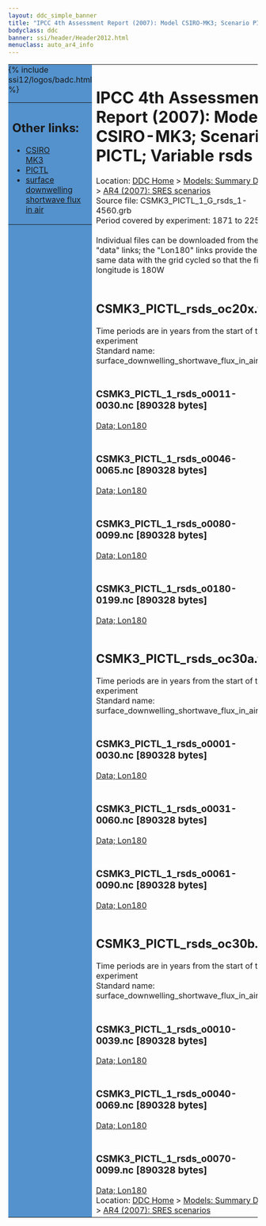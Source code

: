 ```yaml
---
layout: ddc_simple_banner
title: "IPCC 4th Assessment Report (2007): Model CSIRO-MK3; Scenario PICTL; Variable rsds"
bodyclass: ddc
banner: ssi/header/Header2012.html
menuclass: auto_ar4_info
---
```



<table width="100%" border="0" cellspacing="0" cellpadding="0" style="border-collapse: collapse;">
<tr style="margin:0;padding:0;border:0;">
<td style="margin:0;padding:0;border:0;height:1pt;width:150pt;background:#5492CD;" valign="top" >

<div id="lh-col2" class="auto_ar4_info">
<table class="menumain" bgcolor="#5492CD" cellspacing="0" width="100%" border="0">
<tr><td>
<h2> Other links:</h2>
<ul>
<li><a href="/auto/ar4/model-CSIRO-MK3.html">CSIRO<br/>MK3</a></li>
<li><a href="/auto/ar4/scenario-PICTL.html">PICTL</a></li>
<li><a href="/auto/ar4/var-surface_downwelling_shortwave_flux_in_air.html">surface downwelling<br/> shortwave flux in air</a></li>
</ul>
</td></tr>
{% include ssi12/logos/badc.html %}
</table>
</div>
</td>
<td><h1>IPCC 4th Assessment Report (2007): Model CSIRO-MK3; Scenario PICTL; Variable rsds</h1>

<!-- Breadcrumb1 -->
<div id="breadcrumb1" align="left">
Location: <a href="/index.html">DDC Home</a> > <a href="/sim/gcm_clim/">Models: Summary Data</a>
> <a href="/sim/gcm_clim/SRES_AR4/index.html">AR4 (2007): SRES scenarios</a>
</div>
<!-- End of Breadcrumb1 -->Source file: CSMK3_PICTL_1_G_rsds_1-4560.grb
<br/>
Period covered by experiment: 1871 to 2250<br/>
<br/>Individual files can be downloaded from the "data" links; the "Lon180" links provide the same data
         with the grid cycled so that the first longitude is 180W<br/>
<br/><h2>CSMK3_PICTL_rsds_oc20x.tar</h2>
Time periods are in years from the start of the experiment<br/>
Standard name: surface_downwelling_shortwave_flux_in_air<br>
<br/><h3>CSMK3_PICTL_1_rsds_o0011-0030.nc [890328 bytes]</h3>
<a href="http://apps.ipcc-data.org/cgi-bin/downl/ar4_nc/rsds/CSMK3_PICTL_1_rsds_o0011-0030.nc">Data; </a><a href="http://apps.ipcc-data.org/cgi-bin/downl/ar4_nc/rsds/CSMK3_PICTL_1_rsds_o0011-0030.cyto180.nc"> Lon180</a><br/>
<br/><h3>CSMK3_PICTL_1_rsds_o0046-0065.nc [890328 bytes]</h3>
<a href="http://apps.ipcc-data.org/cgi-bin/downl/ar4_nc/rsds/CSMK3_PICTL_1_rsds_o0046-0065.nc">Data; </a><a href="http://apps.ipcc-data.org/cgi-bin/downl/ar4_nc/rsds/CSMK3_PICTL_1_rsds_o0046-0065.cyto180.nc"> Lon180</a><br/>
<br/><h3>CSMK3_PICTL_1_rsds_o0080-0099.nc [890328 bytes]</h3>
<a href="http://apps.ipcc-data.org/cgi-bin/downl/ar4_nc/rsds/CSMK3_PICTL_1_rsds_o0080-0099.nc">Data; </a><a href="http://apps.ipcc-data.org/cgi-bin/downl/ar4_nc/rsds/CSMK3_PICTL_1_rsds_o0080-0099.cyto180.nc"> Lon180</a><br/>
<br/><h3>CSMK3_PICTL_1_rsds_o0180-0199.nc [890328 bytes]</h3>
<a href="http://apps.ipcc-data.org/cgi-bin/downl/ar4_nc/rsds/CSMK3_PICTL_1_rsds_o0180-0199.nc">Data; </a><a href="http://apps.ipcc-data.org/cgi-bin/downl/ar4_nc/rsds/CSMK3_PICTL_1_rsds_o0180-0199.cyto180.nc"> Lon180</a><br/>
<br/><h2>CSMK3_PICTL_rsds_oc30a.tar</h2>
Time periods are in years from the start of the experiment<br/>
Standard name: surface_downwelling_shortwave_flux_in_air<br>
<br/><h3>CSMK3_PICTL_1_rsds_o0001-0030.nc [890328 bytes]</h3>
<a href="http://apps.ipcc-data.org/cgi-bin/downl/ar4_nc/rsds/CSMK3_PICTL_1_rsds_o0001-0030.nc">Data; </a><a href="http://apps.ipcc-data.org/cgi-bin/downl/ar4_nc/rsds/CSMK3_PICTL_1_rsds_o0001-0030.cyto180.nc"> Lon180</a><br/>
<br/><h3>CSMK3_PICTL_1_rsds_o0031-0060.nc [890328 bytes]</h3>
<a href="http://apps.ipcc-data.org/cgi-bin/downl/ar4_nc/rsds/CSMK3_PICTL_1_rsds_o0031-0060.nc">Data; </a><a href="http://apps.ipcc-data.org/cgi-bin/downl/ar4_nc/rsds/CSMK3_PICTL_1_rsds_o0031-0060.cyto180.nc"> Lon180</a><br/>
<br/><h3>CSMK3_PICTL_1_rsds_o0061-0090.nc [890328 bytes]</h3>
<a href="http://apps.ipcc-data.org/cgi-bin/downl/ar4_nc/rsds/CSMK3_PICTL_1_rsds_o0061-0090.nc">Data; </a><a href="http://apps.ipcc-data.org/cgi-bin/downl/ar4_nc/rsds/CSMK3_PICTL_1_rsds_o0061-0090.cyto180.nc"> Lon180</a><br/>
<br/><h2>CSMK3_PICTL_rsds_oc30b.tar</h2>
Time periods are in years from the start of the experiment<br/>
Standard name: surface_downwelling_shortwave_flux_in_air<br>
<br/><h3>CSMK3_PICTL_1_rsds_o0010-0039.nc [890328 bytes]</h3>
<a href="http://apps.ipcc-data.org/cgi-bin/downl/ar4_nc/rsds/CSMK3_PICTL_1_rsds_o0010-0039.nc">Data; </a><a href="http://apps.ipcc-data.org/cgi-bin/downl/ar4_nc/rsds/CSMK3_PICTL_1_rsds_o0010-0039.cyto180.nc"> Lon180</a><br/>
<br/><h3>CSMK3_PICTL_1_rsds_o0040-0069.nc [890328 bytes]</h3>
<a href="http://apps.ipcc-data.org/cgi-bin/downl/ar4_nc/rsds/CSMK3_PICTL_1_rsds_o0040-0069.nc">Data; </a><a href="http://apps.ipcc-data.org/cgi-bin/downl/ar4_nc/rsds/CSMK3_PICTL_1_rsds_o0040-0069.cyto180.nc"> Lon180</a><br/>
<br/><h3>CSMK3_PICTL_1_rsds_o0070-0099.nc [890328 bytes]</h3>
<a href="http://apps.ipcc-data.org/cgi-bin/downl/ar4_nc/rsds/CSMK3_PICTL_1_rsds_o0070-0099.nc">Data; </a><a href="http://apps.ipcc-data.org/cgi-bin/downl/ar4_nc/rsds/CSMK3_PICTL_1_rsds_o0070-0099.cyto180.nc"> Lon180</a><br/>
<!-- Breadcrumb2 -->
<div id="breadcrumb2" align="left">
Location: <a href="/index.html">DDC Home</a> > <a href="/sim/gcm_clim/">Models: Summary Data</a>
> <a href="/sim/gcm_clim/SRES_AR4/index.html">AR4 (2007): SRES scenarios</a>
</div>
<!-- End of Breadcrumb2 --></td></tr></table>
